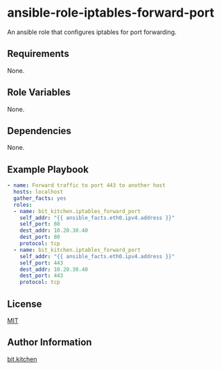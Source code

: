 ansible-role-iptables-forward-port
==================================

An ansible role that configures iptables for port forwarding.

Requirements
------------

None.

Role Variables
--------------

None.

Dependencies
------------

None.

Example Playbook
----------------

```yml
- name: Forward traffic to port 443 to another host
  hosts: localhost
  gather_facts: yes
  roles:
  - name: bit_kitchen.iptables_forward_port
    self_addr: "{{ ansible_facts.eth0.ipv4.address }}"
    self_port: 80
    dest_addr: 10.20.30.40
    dest_port: 80
    protocol: tcp
  - name: bit_kitchen.iptables_forward_port
    self_addr: "{{ ansible_facts.eth0.ipv4.address }}"
    self_port: 443
    dest_addr: 10.20.30.40
    dest_port: 443
    protocol: tcp
```

License
-------

[MIT](LICENSE)

Author Information
------------------

[bit.kitchen](https://github.com/bit-kitchen)
